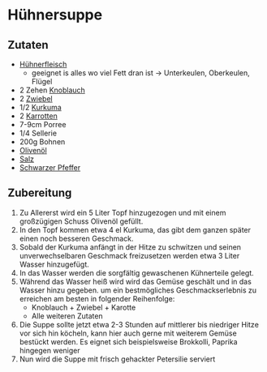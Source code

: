# Hühnersuppe
## Zutaten
- [Hühnerfleisch](../Hochwertige%20Rohstoffe/Hühnerfleisch.md)
	- geeignet is alles wo viel Fett dran ist -> Unterkeulen, Oberkeulen, Flügel
- 2 Zehen [Knoblauch](../Hochwertige%20Rohstoffe/Knoblauch.md)
- 2 [Zwiebel](../Hochwertige%20Rohstoffe/Zwiebel.md)
- 1/2 [Kurkuma](../Hochwertige%20Rohstoffe/Kurkuma.md)
- 2 [Karrotten](../Hochwertige%20Rohstoffe/Karrotte.md)
- 7-9cm Porree
- 1/4 Sellerie
- 200g Bohnen
- [Olivenöl](../Hochwertige%20Rohstoffe/Olivenöl.md)
- [Salz](../Hochwertige%20Rohstoffe/Salz.md)
- [Schwarzer Pfeffer](../Hochwertige%20Rohstoffe/Schwarzer%20Pfeffer.md)



## Zubereitung
1. Zu Allererst wird ein 5 Liter Topf hinzugezogen und mit einem großzügigen Schuss Olivenöl gefüllt.
2. In den Topf kommen etwa 4 el Kurkuma, das gibt dem ganzen später einen noch besseren Geschmack.
3. Sobald der Kurkuma anfängt in der Hitze zu schwitzen und seinen unverwechselbaren Geschmack freizusetzen werden etwa 3 Liter Wasser hinzugefügt.
4. In das Wasser werden die sorgfältig gewaschenen Kühnerteile gelegt.
5. Während das Wasser heiß wird wird das Gemüse geschält und in das Wasser hinzu gegeben. um ein bestmögliches Geschmackserlebnis zu erreichen am besten in folgender Reihenfolge:
	- Knoblauch + Zwiebel + Karotte
	- Alle weiteren Zutaten
6. Die Suppe sollte jetzt etwa 2-3 Stunden auf mittlerer bis niedriger Hitze vor sich hin köcheln, kann hier auch gerne mit weiterem Gemüse bestückt werden. Es eignet sich beispielsweise Brokkolli, Paprika hingegen weniger
7. Nun wird die Suppe mit frisch gehackter Petersilie serviert